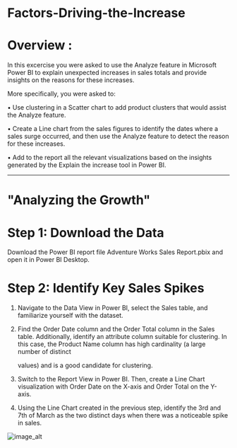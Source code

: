 # Factors-Driving-the-Increase

# Overview :

In this excercise you were asked to use the Analyze feature in Microsoft Power BI to explain unexpected increases in sales totals and provide insights on the reasons for these increases. 

More specifically, you were asked to:

   • Use clustering in a Scatter chart to add product clusters that would assist the Analyze feature.

   • Create a Line chart from the sales figures to identify the dates where a sales surge occurred, and then use the Analyze feature to detect the reason for these increases.

   • Add to the report all the relevant visualizations based on the insights generated by the Explain the increase tool in Power BI.

----------------------------------------------------------------------------------------------------------------------------------------------------------------------------------------------

# "Analyzing the Growth"

# Step 1: Download the Data

  Download the Power BI report file Adventure Works Sales Report.pbix and open it in Power BI Desktop.

# Step 2: Identify Key Sales Spikes

  1. Navigate to the Data View in Power BI, select the Sales table, and familiarize yourself with the dataset.

  2. Find the Order Date column and the Order Total column in the Sales table. Additionally, identify an attribute column suitable for clustering. In this case, the Product Name column has high cardinality (a large number of distinct 

     values) and is a good candidate for clustering.

  3. Switch to the Report View in Power BI. Then, create a Line Chart visualization with Order Date on the X-axis and Order Total on the Y-axis.

  4. Using the Line Chart created in the previous step, identify the 3rd and 7th of March as the two distinct days when there was a noticeable spike in sales.

![image_alt]()




